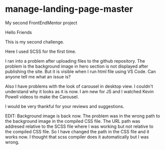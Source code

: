 # manage-landing-page-master
My second FrontEndMentor project

Hello Friends

This is my second challenge.

Here I used SCSS for the first time.

I ran into a problem after uploading files to the github repository. The problem is the background image in hero section is not displayed after publishing the site. But it is visible when I run html file using VS Code. Can anyone tell me what an issue is?

Also I have problems with the look of carousel in desktop view. I couldn't understand why it looks as it is now. I am new for JS and I watched Kevin Powell videos to make the Carousel.

I would be very thankful for your reviews and suggestions.


EDIT: 
Background image is back now. The problem was in the wrong path to the background image in the compiled CSS file. The URL path was addresed relative to the SCSS file where I was working but not relative to the compiled CSS file. So I have changed the path in the CSS file and it works now. I thought that scss compiler does it automatically but I was wrong. 
